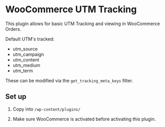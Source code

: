 # WooCommerce UTM Tracking

This plugin allows for basic UTM Tracking and viewing in WooCommerce Orders.

Default UTM's tracked:
- utm_source
- utm_campaign
- utm_content
- utm_medium
- utm_term

These can be modified via the `get_tracking_meta_keys` filter.


## Set up

1. Copy into `/wp-content/plugins/`

2. Make sure WooCommerce is activated before activating this plugin.
